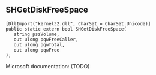 ## SHGetDiskFreeSpace

```
[DllImport("kernel32.dll", CharSet = CharSet.Unicode)]
public static extern bool SHGetDiskFreeSpace(
   string pszVolume,
   out ulong pqwFreeCaller,
   out ulong pqwTotal,
   out ulong pqwFree
);
```

Microsoft documentation: (TODO)
